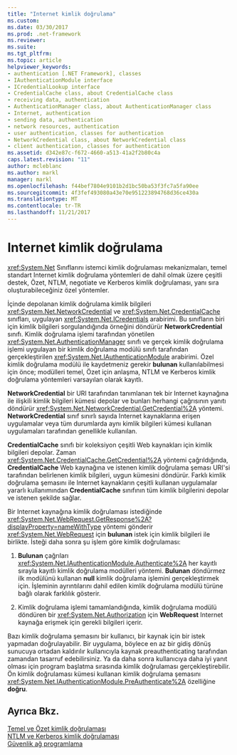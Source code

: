 ```yaml
---
title: "Internet kimlik doğrulama"
ms.custom: 
ms.date: 03/30/2017
ms.prod: .net-framework
ms.reviewer: 
ms.suite: 
ms.tgt_pltfrm: 
ms.topic: article
helpviewer_keywords:
- authentication [.NET Framework], classes
- IAuthenticationModule interface
- ICredentialLookup interface
- CredentialCache class, about CredentialCache class
- receiving data, authentication
- AuthenticationManager class, about AuthenticationManager class
- Internet, authentication
- sending data, authentication
- network resources, authentication
- user authentication, classes for authentication
- NetworkCredential class, about NetworkCredential class
- client authentication, classes for authentication
ms.assetid: d342e87c-f672-4660-a513-41a2f2b80c4a
caps.latest.revision: "11"
author: mcleblanc
ms.author: markl
manager: markl
ms.openlocfilehash: f44bef7804e9101b2d1bc50ba53f3fc7a5fa90ee
ms.sourcegitcommit: 4f3fef493080a43e70e951223894768d36ce430a
ms.translationtype: MT
ms.contentlocale: tr-TR
ms.lasthandoff: 11/21/2017
---
```

# <a name="internet-authentication"></a>Internet kimlik doğrulama
<xref:System.Net> Sınıflarını istemci kimlik doğrulaması mekanizmaları, temel standart Internet kimlik doğrulama yöntemleri de dahil olmak üzere çeşitli destek, Özet, NTLM, negotiate ve Kerberos kimlik doğrulaması, yanı sıra oluşturabileceğiniz özel yöntemler.  
  
 İçinde depolanan kimlik doğrulama kimlik bilgileri <xref:System.Net.NetworkCredential> ve <xref:System.Net.CredentialCache> sınıfları, uygulayan <xref:System.Net.ICredentials> arabirimi. Bu sınıfların biri için kimlik bilgileri sorgulandığında örneğini döndürür **NetworkCredential** sınıfı. Kimlik doğrulama işlemi tarafından yönetilen <xref:System.Net.AuthenticationManager> sınıfı ve gerçek kimlik doğrulama işlemi uygulayan bir kimlik doğrulama modülü sınıfı tarafından gerçekleştirilen <xref:System.Net.IAuthenticationModule> arabirimi. Özel kimlik doğrulama modülü ile kaydetmeniz gerekir **bulunan** kullanılabilmesi için önce; modülleri temel, Özet için anlaşma, NTLM ve Kerberos kimlik doğrulama yöntemleri varsayılan olarak kayıtlı.  
  
 **NetworkCredential** bir URI tarafından tanımlanan tek bir Internet kaynağına ile ilişkili kimlik bilgileri kümesi depolar ve bunları herhangi çağrısının yanıtı döndürür <xref:System.Net.NetworkCredential.GetCredential%2A> yöntemi. **NetworkCredential** sınıf sınırlı sayıda Internet kaynaklarına erişen uygulamalar veya tüm durumlarda aynı kimlik bilgileri kümesi kullanan uygulamaları tarafından genellikle kullanılan.  
  
 **CredentialCache** sınıfı bir koleksiyon çeşitli Web kaynakları için kimlik bilgileri depolar. Zaman <xref:System.Net.CredentialCache.GetCredential%2A> yöntemi çağrıldığında, **CredentialCache** Web kaynağına ve istenen kimlik doğrulama şeması URI'si tarafından belirlenen kimlik bilgileri, uygun kümesini döndürür. Farklı kimlik doğrulama şemasını ile Internet kaynakların çeşitli kullanan uygulamalar yararlı kullanımından **CredentialCache** sınıfının tüm kimlik bilgilerini depolar ve istenen şekilde sağlar.  
  
 Bir Internet kaynağına kimlik doğrulaması istediğinde <xref:System.Net.WebRequest.GetResponse%2A?displayProperty=nameWithType> yöntemi gönderir <xref:System.Net.WebRequest> için **bulunan** istek için kimlik bilgileri ile birlikte. İsteği daha sonra şu işlem göre kimlik doğrulaması:  
  
1.  **Bulunan** çağrıları <xref:System.Net.IAuthenticationModule.Authenticate%2A> her kayıtlı sırayla kayıtlı kimlik doğrulama modülleri yöntemi. **Bulunan** döndürmez ilk modülünü kullanan **null** kimlik doğrulama işlemini gerçekleştirmek için. İşleminin ayrıntılarını dahil edilen kimlik doğrulama modülü türüne bağlı olarak farklılık gösterir.  
  
2.  Kimlik doğrulama işlemi tamamlandığında, kimlik doğrulama modülü döndüren bir <xref:System.Net.Authorization> için **WebRequest** Internet kaynağa erişmek için gerekli bilgileri içerir.  
  
 Bazı kimlik doğrulama şemasını bir kullanıcı, bir kaynak için bir istek yapmadan doğrulayabilir. Bir uygulama, böylece en az bir gidiş dönüş sunucuya ortadan kaldırılır kullanıcıyla kaynak preauthenticating tarafından zamandan tasarruf edebilirsiniz. Ya da daha sonra kullanıcıya daha iyi yanıt olması için program başlatma sırasında kimlik doğrulaması gerçekleştirebilir. Ön kimlik doğrulaması kümesi kullanan kimlik doğrulama şemasını <xref:System.Net.IAuthenticationModule.PreAuthenticate%2A> özelliğine **doğru**.  
  
## <a name="see-also"></a>Ayrıca Bkz.  
 [Temel ve Özet kimlik doğrulaması](../../../docs/framework/network-programming/basic-and-digest-authentication.md)  
 [NTLM ve Kerberos kimlik doğrulaması](../../../docs/framework/network-programming/ntlm-and-kerberos-authentication.md)  
 [Güvenlik ağ programlama](../../../docs/framework/network-programming/security-in-network-programming.md)
